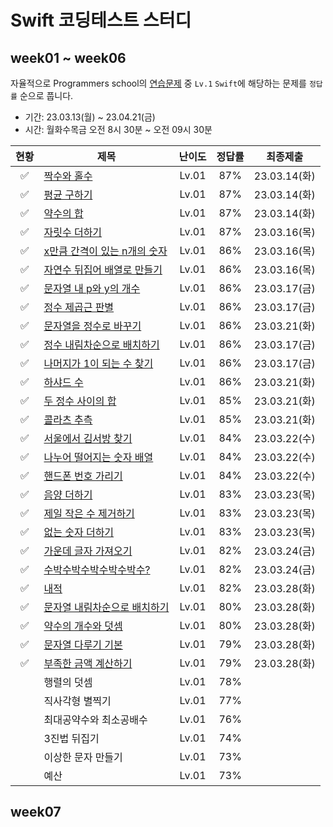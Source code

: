 # Swift 코딩테스트 스터디

## week01 ~ week06

자율적으로 Programmers school의 [연습문제](https://school.programmers.co.kr/learn/challenges?order=acceptance_desc&levels=1&languages=swift) 중 `Lv.1` `Swift`에 해당하는 문제를 `정답률` 순으로 풉니다.

 - 기간: 23.03.13(월) ~ 23.04.21(금)
 - 시간: 월화수목금 오전 8시 30분 ~ 오전 09시 30분

| 현황 | 제목 | 난이도 | 정답률 | 최종제출 |
| :--------: | -------- | :--------: | :--------: | :--------: |
| ✅ | [짝수와 홀수](https://github.com/Rhode-park/swift-coding-test-study/blob/main/week01/23.03.14(Tue)/%EC%A7%9D%EC%88%98%EC%99%80%20%ED%99%80%EC%88%98.playground/Contents.swift) | Lv.01 | 87% | 23.03.14(화) |
| ✅ | [평균 구하기](https://github.com/Rhode-park/swift-coding-test-study/blob/main/week01/23.03.14(Tue)/%ED%8F%89%EA%B7%A0%20%EA%B5%AC%ED%95%98%EA%B8%B0.playground/Contents.swift) | Lv.01 | 87% | 23.03.14(화) |
| ✅ | [약수의 합](https://github.com/Rhode-park/swift-coding-test-study/blob/main/week01/23.03.14(Tue)/%EC%95%BD%EC%88%98%EC%9D%98%20%ED%95%A9.playground/Contents.swift) | Lv.01 | 87% | 23.03.14(화) |
| ✅ | [자릿수 더하기](https://github.com/Rhode-park/swift-coding-test-study/blob/main/week01/23.03.16(Thu)/%EC%9E%90%EB%A6%BF%EC%88%98%20%EB%8D%94%ED%95%98%EA%B8%B0.playground/Contents.swift) | Lv.01 | 87% | 23.03.16(목) |
| ✅ | [x만큼 간격이 있는 n개의 숫자](https://github.com/Rhode-park/swift-coding-test-study/blob/main/week01/23.03.16(Thu)/x%EB%A7%8C%ED%81%BC%20%EA%B0%84%EA%B2%A9%EC%9D%B4%20%EC%9E%88%EB%8A%94%20n%EA%B0%9C%EC%9D%98%20%EC%88%AB%EC%9E%90.playground/Contents.swift) | Lv.01 | 86% | 23.03.16(목) |
| ✅ | [자연수 뒤집어 배열로 만들기](https://github.com/Rhode-park/swift-coding-test-study/blob/main/week01/23.03.16(Thu)/%EC%9E%90%EC%97%B0%EC%88%98%20%EB%92%A4%EC%A7%91%EC%96%B4%20%EB%B0%B0%EC%97%B4%EB%A1%9C%20%EB%A7%8C%EB%93%A4%EA%B8%B0.playground/Contents.swift) | Lv.01 | 86% | 23.03.16(목) |
| ✅ | [문자열 내 p와 y의 개수](https://github.com/Rhode-park/swift-coding-test-study/blob/main/week01/23.03.17(Fri)/%EB%AC%B8%EC%9E%90%EC%97%B4%20%EB%82%B4%20p%EC%99%80%20y%EC%9D%98%20%EA%B0%9C%EC%88%98.playground/Contents.swift) | Lv.01 | 86% | 23.03.17(금) |
| ✅ | [정수 제곱근 판별](https://github.com/Rhode-park/swift-coding-test-study/blob/main/week01/23.03.17(Fri)/%EC%A0%95%EC%88%98%20%EC%A0%9C%EA%B3%B1%EA%B7%BC%20%ED%8C%90%EB%B3%84.playground/Contents.swift) | Lv.01 | 86% | 23.03.17(금) |
| ✅ | [문자열을 정수로 바꾸기](https://github.com/Rhode-park/swift-coding-test-study/blob/main/week02/23.03.21(Tue)/%EB%AC%B8%EC%9E%90%EC%97%B4%EC%9D%84%20%EC%A0%95%EC%88%98%EB%A1%9C%20%EB%B0%94%EA%BE%B8%EA%B8%B0.playground/Contents.swift) | Lv.01 | 86% | 23.03.21(화) |
| ✅ | [정수 내림차순으로 배치하기](https://github.com/Rhode-park/swift-coding-test-study/blob/main/week01/23.03.17(Fri)/%EC%A0%95%EC%88%98%20%EB%82%B4%EB%A6%BC%EC%B0%A8%EC%88%9C%EC%9C%BC%EB%A1%9C%20%EB%B0%B0%EC%B9%98%ED%95%98%EA%B8%B0.playground/Contents.swift) | Lv.01 | 86% | 23.03.17(금) |
| ✅ | [나머지가 1이 되는 수 찾기](https://github.com/Rhode-park/swift-coding-test-study/blob/main/week01/23.03.17(Fri)/%EB%82%98%EB%A8%B8%EC%A7%80%EA%B0%80%201%EC%9D%B4%20%EB%90%98%EB%8A%94%20%EC%88%98%20%EC%B0%BE%EA%B8%B0.playground/Contents.swift) | Lv.01 | 86% | 23.03.17(금) |
| ✅ | [하샤드 수](https://github.com/Rhode-park/swift-coding-test-study/blob/main/week02/23.03.21(Tue)/%ED%95%98%EC%83%A4%EB%93%9C%20%EC%88%98.playground/Contents.swift) | Lv.01 | 86% | 23.03.21(화) |
| ✅ | [두 정수 사이의 합](https://github.com/Rhode-park/swift-coding-test-study/blob/main/week02/23.03.21(Tue)/%EB%91%90%20%EC%A0%95%EC%88%98%20%EC%82%AC%EC%9D%B4%EC%9D%98%20%ED%95%A9.playground/Contents.swift) | Lv.01 | 85% | 23.03.21(화) |
| ✅ | [콜라츠 추측](https://github.com/Rhode-park/swift-coding-test-study/blob/main/week02/23.03.21(Tue)/%EC%BD%9C%EB%9D%BC%EC%B8%A0%20%EC%B6%94%EC%B8%A1.playground/Contents.swift) | Lv.01 | 85% | 23.03.21(화) |
| ✅ | [서울에서 김서방 찾기](https://github.com/Rhode-park/swift-coding-test-study/blob/main/week02/23.03.22(Wed)/%EC%84%9C%EC%9A%B8%EC%97%90%EC%84%9C%20%EA%B9%80%EC%84%9C%EB%B0%A9%20%EC%B0%BE%EA%B8%B0.playground/Contents.swift) | Lv.01 | 84% | 23.03.22(수) |
| ✅ | [나누어 떨어지는 숫자 배열](https://github.com/Rhode-park/swift-coding-test-study/blob/main/week02/23.03.22(Wed)/%EB%82%98%EB%88%84%EC%96%B4%20%EB%96%A8%EC%96%B4%EC%A7%80%EB%8A%94%20%EC%88%AB%EC%9E%90%20%EB%B0%B0%EC%97%B4.playground/Contents.swift) | Lv.01 | 84% | 23.03.22(수) |
| ✅ | [핸드폰 번호 가리기](https://github.com/Rhode-park/swift-coding-test-study/blob/main/week02/23.03.22(Wed)/%ED%95%B8%EB%93%9C%ED%8F%B0%20%EB%B2%88%ED%98%B8%20%EA%B0%80%EB%A6%AC%EA%B8%B0.playground/Contents.swift) | Lv.01 | 84% | 23.03.22(수) |
| ✅ | [음양 더하기](https://github.com/Rhode-park/swift-coding-test-study/blob/main/week02/23.03.23(Thu)/%EC%9D%8C%EC%96%91%20%EB%8D%94%ED%95%98%EA%B8%B0.playground/Contents.swift) | Lv.01 | 83% | 23.03.23(목) |
| ✅ | [제일 작은 수 제거하기](https://github.com/Rhode-park/swift-coding-test-study/blob/main/week02/23.03.23(Thu)/%EC%A0%9C%EC%9D%BC%20%EC%9E%91%EC%9D%80%20%EC%88%98%20%EC%A0%9C%EA%B1%B0%ED%95%98%EA%B8%B0.playground/Contents.swift) | Lv.01 | 83% | 23.03.23(목) |
| ✅ | [없는 숫자 더하기](https://github.com/Rhode-park/swift-coding-test-study/blob/main/week02/23.03.23(Thu)/%EC%97%86%EB%8A%94%20%EC%88%AB%EC%9E%90%20%EB%8D%94%ED%95%98%EA%B8%B0.playground/Contents.swift) | Lv.01 | 83% | 23.03.23(목) |
| ✅ | [가운데 글자 가져오기](https://github.com/Rhode-park/swift-coding-test-study/blob/main/week02/23.03.24(Fri)/%EA%B0%80%EC%9A%B4%EB%8D%B0%20%EA%B8%80%EC%9E%90%20%EA%B0%80%EC%A0%B8%EC%98%A4%EA%B8%B0.playground/Contents.swift) | Lv.01 | 82% | 23.03.24(금) |
| ✅ | [수박수박수박수박수박수?](https://github.com/Rhode-park/swift-coding-test-study/blob/main/week02/23.03.24(Fri)/%EC%88%98%EB%B0%95%EC%88%98%EB%B0%95%EC%88%98%EB%B0%95%EC%88%98%EB%B0%95%EC%88%98%EB%B0%95%EC%88%98.playground/Contents.swift) | Lv.01 | 82% | 23.03.24(금) |
| ✅ | [내적](https://github.com/Rhode-park/swift-coding-test-study/blob/main/week03/23.03.28(Tue)/%EB%82%B4%EC%A0%81.playground/Contents.swift) | Lv.01 | 82% | 23.03.28(화) |
| ✅ | [문자열 내림차순으로 배치하기](https://github.com/Rhode-park/swift-coding-test-study/blob/main/de/week03/23.03.28(Tue)/%EB%AC%B8%EC%9E%90%EC%97%B4%20%EB%82%B4%EB%A6%BC%EC%B0%A8%EC%88%9C%EC%9C%BC%EB%A1%9C%20%EB%B0%B0%EC%B9%98%ED%95%98%EA%B8%B0.playground/Contents.swift) | Lv.01 | 80% | 23.03.28(화) |
| ✅ | [약수의 개수와 덧셈](https://github.com/Rhode-park/swift-coding-test-study/blob/main/week03/23.03.28(Tue)/%EC%95%BD%EC%88%98%EC%9D%98%20%EA%B0%9C%EC%88%98%EC%99%80%20%EB%8D%A7%EC%85%88.playground/Contents.swift) | Lv.01 | 80% | 23.03.28(화) |
| ✅ | [문자열 다루기 기본](https://github.com/Rhode-park/swift-coding-test-study/blob/main/week03/23.03.28(Tue)/%EB%AC%B8%EC%9E%90%EC%97%B4%20%EB%8B%A4%EB%A3%A8%EA%B8%B0%20%EA%B8%B0%EB%B3%B8.playground/Contents.swift) | Lv.01 | 79% | 23.03.28(화) |
| ✅ | [부족한 금액 계산하기](https://github.com/Rhode-park/swift-coding-test-study/tree/main/week03/23.03.28(Tue)/%EB%B6%80%EC%A1%B1%ED%95%9C%20%EA%B8%88%EC%95%A1%20%EA%B3%84%EC%82%B0%ED%95%98%EA%B8%B0.playground) | Lv.01 | 79% | 23.03.28(화) |
|  | 행렬의 덧셈 | Lv.01 | 78% |  |
|  | 직사각형 별찍기 | Lv.01 | 77% |  |
|  | 최대공약수와 최소공배수 | Lv.01 | 76% |  |
|  | 3진법 뒤집기| Lv.01 | 74% |  |
|  | 이상한 문자 만들기 | Lv.01 | 73% |  |
|  | 예산 | Lv.01 | 73% |  |


## week07





